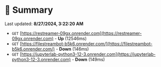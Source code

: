 # 📖 Summary
Last updated: **8/27/2024, 3:22:20 AM**

- `GET` [https://restreamer-09gx.onrender.com](https://restreamer-09gx.onrender.com) - **Up** (12546ms)
- `GET` [https://filestreambot-b5k6.onrender.com/](https://filestreambot-b5k6.onrender.com/) - **Down** (146ms)
- `GET` [https://jupyterlab-python3-12-3.onrender.com](https://jupyterlab-python3-12-3.onrender.com) - **Down** (149ms)
